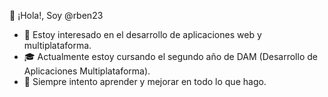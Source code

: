 👋 ¡Hola!, Soy @rben23
- 👀 Estoy interesado en el desarrollo de aplicaciones web y multiplataforma.
- 🎓 Actualmente estoy cursando el segundo año de DAM (Desarrollo de Aplicaciones Multiplataforma).
- 🌱 Siempre intento aprender y mejorar en todo lo que hago.

<!---
rben23/rben23 is a ✨ special ✨ repository because its `README.md` (this file) appears on your GitHub profile.
You can click the Preview link to take a look at your changes.
--->
